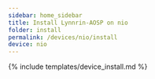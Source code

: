 ```yaml
---
sidebar: home_sidebar
title: Install Lynnrin-AOSP on nio
folder: install
permalink: /devices/nio/install
device: nio
---
```

{% include templates/device_install.md %}

